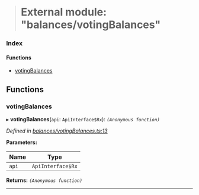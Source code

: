 > # External module: "balances/votingBalances"

### Index

#### Functions

* [votingBalances](_balances_votingbalances_.md#votingbalances)

## Functions

###  votingBalances

▸ **votingBalances**(`api`: `ApiInterface$Rx`): *`(Anonymous function)`*

*Defined in [balances/votingBalances.ts:13](url)*

**Parameters:**

Name | Type |
------ | ------ |
`api` | `ApiInterface$Rx` |

**Returns:** *`(Anonymous function)`*

___